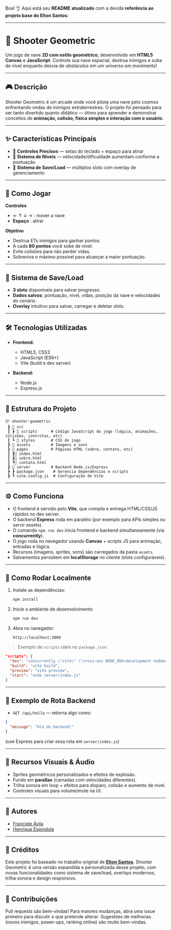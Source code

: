 Boa! 👌 Aqui está seu **README atualizado** com a devida **referência ao projeto base do Elton Santos**:

---

# 🚀 Shooter Geometric

Um jogo de nave **2D com estilo geométrico**, desenvolvido em **HTML5 Canvas** e **JavaScript**.
Controle sua nave espacial, destrua inimigos e suba de nível enquanto desvia de obstáculos em um universo em movimento!

---

## 🎮 Descrição

Shooter Geometric é um arcade onde você pilota uma nave pelo cosmos enfrentando ondas de inimigos extraterrestres.
O projeto foi pensado para ser tanto divertido quanto didático — ótimo para aprender e demonstrar conceitos de **animação, colisão, física simples e interação com o usuário**.

---

## ✨ Características Principais

* 🎯 **Controles Precisos** — setas do teclado + espaço para atirar
* 🚀 **Sistema de Níveis** — velocidade/dificuldade aumentam conforme a pontuação
* 💾 **Sistema de Save/Load** — múltiplos slots com overlay de gerenciamento

---

## 🎯 Como Jogar

**Controles**

* ← ↑ ↓ → : mover a nave
* **Espaço** : atirar

**Objetivo**

* Destrua ETs inimigos para ganhar pontos.
* A cada **80 pontos** você sobe de nível.
* Evite colisões para não perder vidas.
* Sobreviva o máximo possível para alcançar a maior pontuação.

---

## 💾 Sistema de Save/Load

* **3 slots** disponíveis para salvar progresso.
* **Dados salvos**: pontuação, nível, vidas, posição da nave e velocidades do cenário.
* **Overlay** intuitivo para salvar, carregar e deletar slots.

---

## 🛠️ Tecnologias Utilizadas

* **Frontend:**

  * HTML5, CSS3
  * JavaScript (ES6+)
  * Vite (build e dev server)

* **Backend:**

  * Node.js
  * Express.js

---

## 📂 Estrutura do Projeto

```
📦 shooter-geometric
 ┣ 📂 src
 ┃ ┣ 📂 scripts      # Código JavaScript do jogo (lógica, animações, colisões, controles, etc)
 ┃ ┗ 📂 styles       # CSS do jogo
 ┣ 📂 assets         # Imagens e sons
 ┣ 📂 pages          # Páginas HTML (sobre, contato, etc)
 ┃ ┣📜 index.html
 ┃ ┣📜 sobre.html
 ┃ ┗📜 contato.html
 ┣ 📂 server         # Backend Node.js/Express
 ┣ ┣ package.json    # Gerencia dependências e scripts
 ┣ ┗ vite.config.js  # Configuração do Vite
```

---

## ⚙️ Como Funciona

* O frontend é servido pelo **Vite**, que compila e entrega HTML/CSS/JS rápidos no dev server.
* O backend **Express** roda em paralelo (por exemplo para APIs simples ou servir assets).
* O comando `npm run dev` inicia frontend e backend simultaneamente (via **concurrently**).
* O jogo roda no navegador usando **Canvas** + scripts JS para animação, entradas e lógica.
* Recursos (imagens, sprites, sons) são carregados da pasta `assets`.
* Salvamentos persistem em **localStorage** no cliente (slots configuráveis).

---

## 🧭 Como Rodar Localmente

1. Instale as dependências:

   ```sh
   npm install
   ```

2. Inicie o ambiente de desenvolvimento:

   ```sh
   npm run dev
   ```

3. Abra no navegador:

   ```
   http://localhost:3000
   ```

> Exemplo de `scripts` úteis no `package.json`:

```json
"scripts": {
  "dev": "concurrently \"vite\" \"cross-env NODE_ENV=development nodemon server/index.js\"",
  "build": "vite build",
  "preview": "vite preview",
  "start": "node server/index.js"
}
```

---

## 🔌 Exemplo de Rota Backend

* `GET /api/hello` — retorna algo como:

```json
{
  "message": "Olá do backend!"
}
```

(use Express para criar essa rota em `server/index.js`)

---

## 🎨 Recursos Visuais & Áudio

* Sprites geométricos personalizados e efeitos de explosão.
* Fundo em **parallax** (camadas com velocidades diferentes).
* Trilha sonora em loop + efeitos para disparo, colisão e aumento de nível.
* Controles visuais para volume/mute na UI.

---

## 🧾 Autores

* [Franciele Ávila](https://github.com/franavila15)
* [Henrique Espindola](https://github.com/henrixpindola)

---

## 🙏 Créditos

Este projeto foi baseado no trabalho original de **[Elton Santos](https://github.com/eltonsantos/jogo-de-nave)**.
Shooter Geometric é uma versão expandida e personalizada desse projeto, com novas funcionalidades como sistema de save/load, overlays modernos, trilha sonora e design responsivo.

---

## 🤝 Contribuições

Pull requests são bem-vindas! Para maiores mudanças, abra uma issue primeiro para discutir o que pretende alterar.
Sugestões de melhorias (novos inimigos, power-ups, ranking online) são muito bem-vindas.